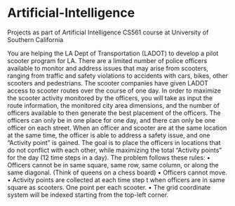 # Artificial-Intelligence
Projects as part of Artificial Intelligence CS561 course at University of Southern California

You are helping the LA Dept of Transportation (LADOT) to develop a pilot scooter program for LA.
There are a limited number of police officers available to monitor and address issues that may
arise from scooters, ranging from traffic and safety violations to accidents with cars, bikes, other
scooters and pedestrians. The scooter companies have given LADOT access to scooter routes
over the course of one day. In order to maximize the scooter activity monitored by the officers,
you will take as input the route information, the monitored city area dimensions, and the number
of officers available to then generate the best placement of the officers. The officers can only be
in one place for one day, and there can only be one officer on each street. When an officer and
scooter are at the same location at the same time, the officer is able to address a safety issue,
and one “Activity point” is gained. The goal is to place the officers in locations that do not
conflict with each other, while maximizing the total “Activity points” for the day (12 time steps
in a day). The problem follows these rules:
• Officers cannot be in same square, same row, same column, or along the same diagonal.
(Think of queens on a chess board)
• Officers cannot move.
• Activity points are collected at each time step t when officers are in same square as
scooters. One point per each scooter.
• The grid coordinate system will be indexed starting from the top-left corner.

